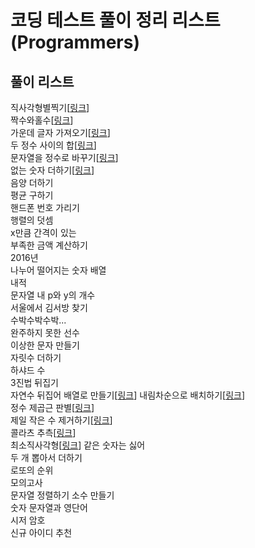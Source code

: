 # 코딩 테스트 풀이 정리 리스트(Programmers)

## 풀이 리스트

직사각형별찍기[[링크](직사각형별찍기.md)]  
짝수와홀수[[링크](짝수와홀수.md)]  
가운데 글자 가져오기[[링크](가운데글자가져오기.md)]  
두 정수 사이의 합[[링크](두정수사이의합.md)]  
문자열을 정수로 바꾸기[[링크](문자열을정수로바꾸기.md)]  
없는 숫자 더하기[[링크](없는숫자더하기.md)]  
음양 더하기  
평균 구하기  
핸드폰 번호 가리기  
행렬의 덧셈  
x만큼 간격이 있는  
부족한 금액 계산하기  
2016년  
나누어 떨어지는 숫자 배열  
내적  
문자열 내 p와 y의 개수  
서울에서 김서방 찾기  
수박수박수박...  
완주하지 못한 선수  
이상한 문자 만들기  
자릿수 더하기  
하샤드 수  
3진법 뒤집기  
자연수 뒤집어 배열로 만들기[[링크](자연수뒤집어배열로만들기.md)] 
내림차순으로 배치하기[[링크](내림차순으로배치하기.md)]  
정수 제곱근 판별[[링크](정수제곱근판별.md)]  
제일 작은 수 제거하기[[링크](제일작은수제거하기.md)]  
콜라츠 추측[[링크](콜라츠추측.md)]  
최소직사각형[[링크](최소직사각형.md)]
같은 숫자는 싫어  
두 개 뽑아서 더하기  
로또의 순위  
모의고사  
문자열 정렬하기 
소수 만들기  
숫자 문자열과 영단어  
시저 암호  
신규 아이디 추천  

